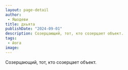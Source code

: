 ```yaml
---
layout: page-detail
author:
 - Яшодеви
title: дхьята
publishDate: "2024-09-01"
description: Созерцающий, тот, кто созерцает объект.
tags:
 - йога
image: 
---
```


Созерцающий, тот, кто созерцает объект.

